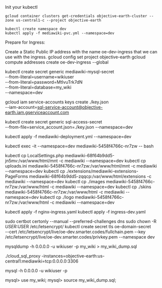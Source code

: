 Init your kubectl
```
gcloud container clusters get-credentials objective-earth-cluster --zone us-central1-c --project objective-earth

kubectl create namespace dev
kubectl apply -f mediawiki-pvc.yml --namespace=dev

```

Prepare for Ingress:

Create a Static Public IP address with the name oe-dev-ingress that we can use with the ingress. 
gcloud config set project objective-earth
gcloud compute addresses create oe-dev-ingress --global

kubectl create secret generic mediawiki-mysql-secret \
  --from-literal=username=wikiuser \
  --from-literal=password=MtIvuTrk7dN \
  --from-literal=database=my_wiki \
  --namespace=dev


gcloud iam service-accounts keys create ./key.json \
--iam-account=sql-service-account@objective-earth.iam.gserviceaccount.com 

kubectl create secret generic sql-access-secret \
--from-file=service_account.json=./key.json --namespace=dev

kubectl apply -f mediawiki-deployment.yml --namespace=dev

kubectl exec -it --namespace=dev  mediawiki-5458f4766c-nr7zw  -- bash

kubectl cp  LocalSettings.php   mediawiki-68f64b9dd5-jn5mv:/var/www/html/mnt  -c mediawiki --namespace=dev 
kubectl cp  uploads.ini mediawiki-5458f4766c-nr7zw:/var/www/html/mnt  -c mediawiki --namespace=dev 
kubectl cp  ./extensions/mediawiki-extensions-PageForms  mediawiki-68f64b9dd5-zqqcp:/var/www/html/extensions  -c mediawiki --namespace=dev 
kubectl cp  ./images mediawiki-5458f4766c-nr7zw:/var/www/html  -c mediawiki --namespace=dev 
kubectl cp  ./skins mediawiki-5458f4766c-nr7zw:/var/www/html  -c mediawiki --namespace=dev 
kubectl cp  ./logo mediawiki-5458f4766c-nr7zw:/var/www/html  -c mediawiki --namespace=dev 

kubectl apply -f nginx-ingress.yaml
kubectl apply -f ingress-dev.yaml

sudo certbot certonly --manual --preferred-challenges dns
sudo chown -R  $USER:$USER /etc/letsencrypt/
kubectl create secret tls oe-domain-secret \
  --cert /etc/letsencrypt/live/oe-dev.smarter.codes/fullchain.pem --key /etc/letsencrypt/live/oe-dev.smarter.codes/privkey.pem --namespace dev


mysqldump -h 0.0.0.0 -u wikiuser -p my_wiki > my_wiki_dump.sql


./cloud_sql_proxy -instances=objective-earth:us-central1:mediawiki=tcp:0.0.0.0:3306

 mysql  -h 0.0.0.0 -u wikiuser -p

mysql> use my_wiki;
mysql> source my_wiki_dump.sql;